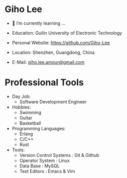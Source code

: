 # Giho Lee

- 🌱 I’m currently learning ...

- Education: Guilin University of Electronic Technology
- Personal Website: https://github.com/Giho-Lee
- Location: Shenzhen, Guangdong, China
- E-Mail: giho.lee.amour@gmail.com

# Professional Tools
- Day Job: 
  - Software Development Engineer
- Hobbies: 
  - Swimming
  - Guitar
  - Basketball
- Programming Languages:
  - Erlang
  - C/C++
  - Rust
- Tools:
  - Version Control Systems : Git & Github
  - Operator System : Linux
  - Data Base : MySQL 
  - Text Editors : Emacs & Vim
  
<!--
**Giho-Lee/Giho-Lee** is a ✨ _special_ ✨ repository because its `README.md` (this file) appears on your GitHub profile.

Here are some ideas to get you started:

- 🔭 I’m currently working on ...
- 🌱 I’m currently learning ...
- 👯 I’m looking to collaborate on ...
- 🤔 I’m looking for help with ...
- 💬 Ask me about ...
- 📫 How to reach me: ...
- 😄 Pronouns: ...
- ⚡ Fun fact: ...
-->
